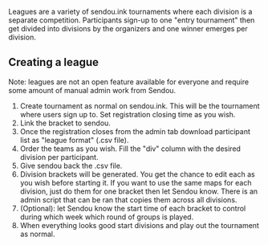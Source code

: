 Leagues are a variety of sendou.ink tournaments where each division is a separate competition. Participants sign-up to one "entry tournament" then get divided into divisions by the organizers and one winner emerges per division.

## Creating a league

Note: leagues are not an open feature available for everyone and require some amount of manual admin work from Sendou.

1. Create tournament as normal on sendou.ink. This will be the tournament where users sign up to. Set registration closing time as you wish.
2. Link the bracket to sendou.
3. Once the registration closes from the admin tab download participant list as "league format" (.csv file).
4. Order the teams as you wish. Fill the "div" column with the desired division per participant.
5. Give sendou back the .csv file.
6. Division brackets will be generated. You get the chance to edit each as you wish before starting it. If you want to use the same maps for each division, just do them for one bracket then let Sendou know. There is an admin script that can be ran that copies them across all divisions.
7. (Optional): let Sendou know the start time of each bracket to control during which week which round of groups is played.
8. When everything looks good start divisions and play out the tournament as normal.
